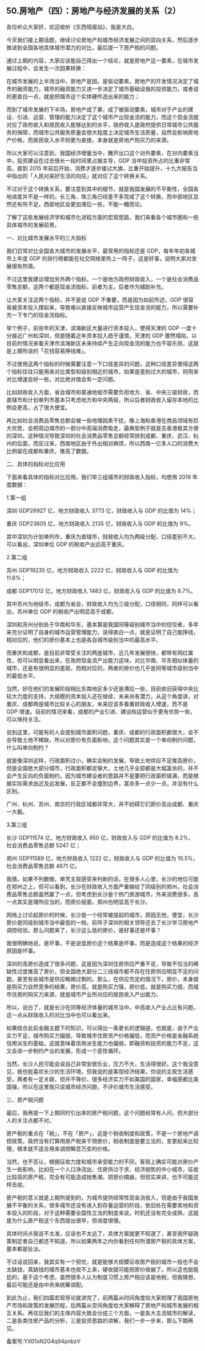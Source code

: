 ## 50.房地产（四）：房地产与经济发展的关系（2）
各位听众大家好，欢迎收听《东西情报站》，我是大白。


今天我们接上期话题，继续讨论房地产和城市经济发展之间的双向关系，然后逐步推进到全国各地具体城市潜力的对比，最后提一下房产税的问题。


通过上期的内容，大家应该能自己得出一个结论，就是房地产这一要素，在城市发展过程中，会发生一次因果转换：


在城市发展的上半场当中，房地产是因，是驱动要素，房地产的开发情况决定了城市的融资能力，城市的融资能力又进一步决定了城市基础设施的投资能力，或者说的更直白一点，就是把城市这个实体硬件造出来的能力；


而到了城市发展的下半场，房地产成了果，成了被驱动要素，城市对于产业的建设、引进、运营、管理的能力决定了这个城市产出现金流的能力，而这个现金流就对应了政府收入和居民收入能够达到的水平，政府收入是政府提供日常城市公共服务的保障，而城市公共服务质量会很大程度上决定城市生活质量，自然会影响房地产价格，而居民收入水平则更为直接，本身就是房地产购买力的来源。


所以大家可以注意到，我国经济增量当中，撇开出口这个对外要素，在对内要素当中，投资建设在过去很长一段时间里占据主导，GDP 当中投资所占的比重非常高，直到 2015 年前后开始，消费才逐步接过大旗，比重开始提升，十九大报告当中指出的「人民对美好生活的向往」就对应了这个转换关系。


不过对于这个转换关系，要注意到其中的细节，就是我国发展的不平衡性，全国各地进度并不是一样的，长三角、珠三角已经差不多完成了这个转换，而中部地区显然还有所不足，西部地区会更加滞后一些，不能一概而论。


了解了这些发展经济学和城市化进程方面的宏观思路，我们来看各个城市圈和一些具体城市的发展前景。


一、对比城市发展水平的三大指标


我们日常对比全国各大城市的发展水平，最常用的指标还是 GDP，每年年初各城市上年度 GDP 的排行榜都能在社交网络里热上一阵子，这是好事，说明大家对发展很有热情。


不过这里我建议增加另外两个指标，一个是地方政府财政收入，一个是社会消费品零售总额，这两个都是现金流指标，前者为主，后者作为辅助补充。


让大家关注这两个指标，并不是说 GDP 不重要，而是因为如前所述，GDP 很容易被资本投入撑起来，导致难以直接反映城市运营产生现金流的能力，所以需要补充一下专门的现金流指标。


举个例子，前些年的天津，滨海新区大量进行资本投入，使得天津的 GDP 一度十分接近广州和深圳，但是随着近年资本投入趋于谨慎，天津的 GDP 骤然塌陷，以目前的情况来看天津市滨海新区未来持续产生正向现金流的能力也不容乐观，这就是上期所说的「花钱容易挣钱难」。


不过使用这两个指标的时候需要注意一下口径差异的问题，这种口径差异使得这两个指标往往只能用来对比类型和级别相近的城市，如果是差别过大的城市，则用来对比增速会好一些，对比绝对值会有一定问题。


比如财政收入方面，省会城市和普通地级市需要负担地方、省、中央三级财政，而直辖市和计划单列市基本只考虑地方和中央两级，所以后者财政收入留存本地的比例会更高，占了很大便宜。


再比如社会消费品零售总额会被一些地理因素干扰，像上海和香港在商品领域有巨大优势，会把周边城市的一部分中高端消费吸走，最典型例子就是去香港极其方便的深圳，这种情况导致深圳的社会消费品零售总额经常排到成都、重庆、武汉、杭州的后面，而反过来，西南地区由于外出相对麻烦，所以西南一亿多人口的消费大比例留在成都和重庆，推高了数据。


二、具体的指标对比应用


下面来看具体的指标对比应用，我们举三组城市的财政收入指标，均使用 2019 年度数据：


1.第一组


深圳 GDP26927 亿，地方财政收入 3773 亿，财政收入与 GDP 的比值为 14%；


重庆 GDP23605 亿，地方财政收入 2135 亿，财政收入与 GDP 的比值为 9%。


其中深圳为计划单列市，重庆为直辖市，财政收入均为两级分配，口径差别不大，可以看出，深圳单位 GDP 的税收产出远高于重庆。


2.第二组


苏州 GDP19235 亿，地方财政收入 2222 亿，财政收入与 GDP 的比值为 11.6%；


成都 GDP17012 亿，地方财政收入 1483 亿，财政收入与 GDP 的比值为 8.7%。


其中苏州为地级市，成都为省会，财政收入均为三级分配，口径相同，同样可以看出，苏州单位 GDP 的税收产出明显高于成都。


深圳和苏州分别处于华南和华东，基本算是我国同等级别城市当中的佼佼者，多年来充分证明了自身的城市运营管理能力，说得直白一点，就是证明了自己能挣钱，相对应的，他们的房价基本上也是各自城市级别当中的最高水平。


而重庆和成都，是目前非常受关注的两座城市，近几年发展很快，都带有网红属性，但可以明显看出来，在政府现金流产出能力这块，对比华南、华东相似体量的城市，还是有很明显的差距，而相对应的，两者的房价也几乎是同等城市级别当中的最低水平。


当然，好在他们的发展阶段相比东南地区多少还是滞后一些，目前依旧获得中央比较大力度的支持，大规模的资本投入还在继续，未来尚有潜力，从这个角度讲，对重庆、成都两座城市比较关心的朋友，未来应该多看重财政收入增速，而不是 GDP 增速。目前的情况来看，成都的产业引进、建设和运营似乎更有优势一些，可以保持关注。


说到这里，可能有的人会提到城市面积问题，重庆、成都的行政面积都很大，会不会导致土地不稀缺，所以对房价有负面影响，这个问题其实是一个单向制约问题，什么叫单向制约？


就是像深圳这样，行政面积过小，确实会制约发展，导致土地供应不足推高房价，但是全国绝大部分城市，行政面积都足够大，土地几乎全部都是大幅富余的，并不会产生反向的负面制约，因为城市建设者的思路并不是要把行政面积填满，而是根据实际需求由近及远发展，反正都不会撞到边界，富余多一点少一点，并没有什么区别。


广州、杭州、苏州、南京的行政区域都非常大，并不妨碍它们房价高出成都、重庆一大截。


3.第三组


长沙 GDP11574 亿，地方财政收入 950 亿，财政收入与 GDP 的比值为 8.2%，社会消费品零售总额 5247 亿；


郑州 GDP11589 亿，地方财政收入 1222 亿，财政收入与 GDP 的比值为 10.5%，社会消费品零售总额 4671 亿。


我猜，如果不列数据，单凭主观感受来判断的话，在很多人心里，长沙的地位可能在郑州之上，但可以看到，长沙在财政收入方面严重输给了同级别的郑州，社会消费品零售总额虽然赢了一点，但考虑到长沙是个热门旅游城市，外来消费很多，高一点其实是理所应当的，而房价层面，郑州也明显高于长沙。


网络上讨论起房价的时候，长沙是一个经常被提起的城市，原因无他，便宜，长沙房价是同级别城市当中最低的一档，前阵子深圳的相关领导还去了长沙学习房地产调控经验。那么问题来了，长沙这么低的房价，是好事还是坏事？


我很明确地说，是坏事，不是说低房价这个结果是坏事，而是造成这个结果的经济原因是坏事。


深圳的高房价造成了很多问题，这是因为深圳住房供应严重不足，导致不恰当的稀缺性过度推高了房价，但全国绝大部分二三线城市都不存在住房供应明显不足的问题，甚至有些城市是供应略微过剩的。那么，在供应充足的情况下，房价，本身就是购买力自然竞争的结果，房价高，就是购买力强，房价低，就是购买力弱，而城市住房的购买力来源，就是城市产业所对应的居民收入产出能力。


所以，说白了，就是长沙在同等经济体量的城市当中，中高收入产业占比有问题，这一点从财政收入的对比当中也可以看出来。


如果结合此前金融主题下的知识，可以得出一条更长的逻辑链，也就是，由于产业实力不足，城市购买力偏弱，导致城市住房资产价格偏低，而资产价格是金融系统信用派生的基础，这就意味着信用派生能力也偏弱，即融资和投资的能力不足，这又会进一步制约产业的发展，形成一个恶性循环。


当然，长沙人民可能会说自己非常安居乐业，压力不大，生活得很好。这个我没意见，我也挺喜欢长沙的生活环境，但我说的是客观经济结果，你说的主观生活感受，两者有一定关联，但并不等价，很多经济实力不如美国的国家，幸福感都比美国强，所以在这里我只说城市经济问题，不评价城市生活感受。


三、房产税问题


最后，我再提一下上期同时引出来的房产税问题，这个问题经常有人问，但大部分人的关注点都不对。


房产税的重点在「税」，不在「房产」，这是个税收制度和政策，不是一个房地产调控政策，政府没有打算用房产税来干预房价，税收制度是要立法的，变更起来比较慢，根本就不适合用来调控瞬息万变的价格。


当然，也不否认，根据征收力度和城市承受能力的不同，客观上确实可能对房价产生一些影响，比如在一个人口净流出、住房供过于求、经济弱势的中小城市，征收比较高的房产税，完全有可能造成抛售潮，把房价搞崩，但现实来讲，也不可能这样去收。


房产税的意义就是上期所提到的，为城市提供经常性现金流收入，但是由于我国发展不平衡的关系，很多城市还没有进入到存量运营的阶段，依旧处在需要卖地和资本投入的阶段，对于这种需要全国性立法的制度来说，时机还没有完全成熟，这就是为什么房产税这个东西提出很早，但进度很慢。


具体时间点我说不太准，应该也不太远了，具体方案就更不知道了，甚至我怀疑政策制定者自己都还不知道，所以如果两年之内你看到任何所谓房产税的具体方案，基本都是扯淡。


不过话说回来，我其实有一个担忧，就是能够大规模征收房产税的城市一般也不会太缺钱，真缺钱的城市基本也收不上来，硬收就可能把房价收崩了。所以这也挺尴尬的，基于这个考虑，虽然很多人认为制度习惯上房产税应该是地税，但我猜想，最后可能还是由中央来统筹调配。


到此为止，我们四篇宏观导论就讲完了，前两篇从时间角度给大家梳理了我国房地产市场和政策的发展历程，后两篇从空间角度给大家解释了房地产和城市发展的相互关系。再往后我们的主体内容大致会分成三个方面，一是各大主流城市的解读，二是各类住房产品的分析，三是投资思路的讲解，我们一步一步来，那么下期再见。


备案号:YX01xN2G4q94pnbzV

